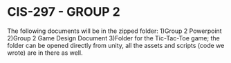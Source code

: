 # CIS-297 - GROUP 2
The following documents will be in the zipped folder:
1)Group 2 Powerpoint
2)Group 2 Game Design Document
3)Folder for the Tic-Tac-Toe game; the folder can be opened directly from unity, all the assets and scripts (code we wrote) are in there as well.
